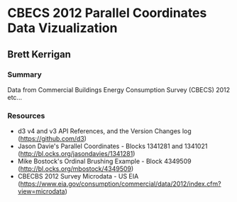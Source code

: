 # CBECS 2012 Parallel Coordinates Data Vizualization
## Brett Kerrigan

### Summary
Data from Commercial Buildings Energy Consumption Survey (CBECS) 2012 etc...

### Resources
- d3 v4 and v3 API References, and the Version Changes log (https://github.com/d3)
- Jason Davie's Parallel Coordinates - Blocks 1341281 and 1341021 (http://bl.ocks.org/jasondavies/1341281)
- Mike Bostock's Ordinal Brushing Example - Block 4349509 (http://bl.ocks.org/mbostock/4349509)
- CBECBS 2012 Survey Microdata - US EIA (https://www.eia.gov/consumption/commercial/data/2012/index.cfm?view=microdata)
